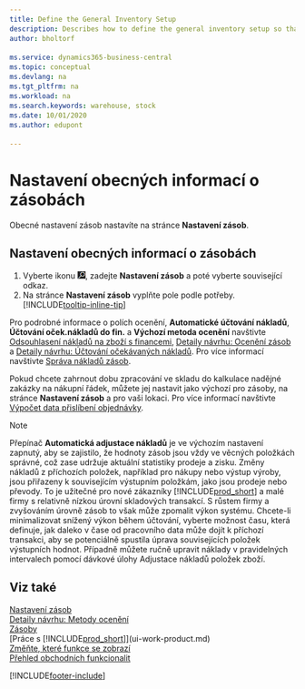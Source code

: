 ```yaml
---
title: Define the General Inventory Setup
description: Describes how to define the general inventory setup so that you can manage your warehouse and stock.
author: bholtorf

ms.service: dynamics365-business-central
ms.topic: conceptual
ms.devlang: na
ms.tgt_pltfrm: na
ms.workload: na
ms.search.keywords: warehouse, stock
ms.date: 10/01/2020
ms.author: edupont

---
```

# Nastavení obecných informací o zásobách

Obecné nastavení zásob nastavíte na stránce **Nastavení zásob**.

## Nastavení obecných informací o zásobách

1. Vyberte ikonu ![Žárovky, která otevře funkci Řekněte mi](media/ui-search/search_small.png "Řekněte mi, co chcete dělat"), zadejte **Nastavení zásob** a poté vyberte související odkaz.
2. Na stránce **Nastavení zásob** vyplňte pole podle potřeby. [!INCLUDE[tooltip-inline-tip](includes/tooltip-inline-tip_md.md)]

Pro podrobné informace o polích ocenění, **Automatické účtování nákladů**, **Účtování oček.nákladů do fin.** a **Výchozí metoda ocenění** navštivte [Odsouhlasení nákladů na zboží s financemi](finance-how-to-post-inventory-costs-to-the-general-ledger.md), [Detaily návrhu: Ocenění zásob](design-details-inventory-costing.md) a [Detaily návrhu: Účtování očekávaných nákladů](design-details-expected-cost-posting.md). Pro více informací navštivte [Správa nákladů zásob](finance-manage-inventory-costs.md).

Pokud chcete zahrnout dobu zpracování ve skladu do kalkulace nadějné zakázky na nákupní řádek, můžete jej nastavit jako výchozí pro zásoby, na stránce **Nastavení zásob** a pro vaši lokaci. Pro více informací navštivte [Výpočet data přislíbení objednávky](sales-how-to-calculate-order-promising-dates.md).

> [!NOTE]
> Přepínač **Automatická adjustace nákladů** je ve výchozím nastavení zapnutý, aby se zajistilo, že hodnoty zásob jsou vždy ve věcných položkách správné, což zase udržuje aktuální statistiky prodeje a zisku. Změny nákladů z příchozích položek, například pro nákupy nebo výstup výroby, jsou přiřazeny k souvisejícím výstupním položkám, jako jsou prodeje nebo převody. To je užitečné pro nové zákazníky [!INCLUDE[prod_short](includes/prod_short.md)] a malé firmy s relativně nízkou úrovní skladových transakcí. S růstem firmy a zvyšováním úrovně zásob to však může zpomalit výkon systému. Chcete-li minimalizovat snížený výkon během účtování, vyberte možnost času, která definuje, jak daleko v čase od pracovního data může dojít k příchozí transakci, aby se potenciálně spustila úprava souvisejících položek výstupních hodnot. Případně můžete ručně upravit náklady v pravidelných intervalech pomocí dávkové úlohy Adjustace nákladů položek zboží.

## Viz také
[Nastavení zásob](inventory-setup-inventory.md)    
[Detaily návrhu: Metody ocenění](design-details-costing-methods.md)      
[Zásoby](inventory-manage-inventory.md)    
[Práce s [!INCLUDE[prod_short](includes/prod_short.md)]](ui-work-product.md)    
[Změňte, které funkce se zobrazí](ui-experiences.md)    
[Přehled obchodních funkcionalit](ui-across-business-areas.md)


[!INCLUDE[footer-include](includes/footer-banner.md)]